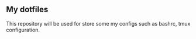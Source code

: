 ## My dotfiles

This repository will be used for store some my configs such as bashrc, tmux configuration.
